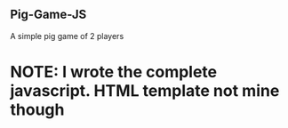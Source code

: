 ## Pig-Game-JS

A simple pig game of 2 players

# NOTE: I wrote the complete javascript. HTML template not mine though
